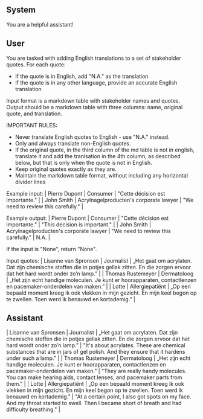 ## System

You are a helpful assistant!

## User


You are tasked with adding English translations to a set of stakeholder quotes. For each quote:
- If the quote is in English, add "N.A." as the translation
- If the quote is in any other language, provide an accurate English translation

Input format is a markdown table with stakeholder names and quotes.
Output should be a markdown table with three columns: name, original quote, and translation.

IMPORTANT RULES:
- Never translate English quotes to English - use "N.A." instead.
- Only and always translate non-English quotes.
- If the original quote, in the third column of the md table is not in english, translate it and add the tranlsation in the 4th column, as described below, but that is only when the quote is not in English.
- Keep original quotes exactly as they are.
- Maintain the markdown table format, without including any horizontal divider lines

Example input:
| Pierre Dupont | Consumer | "Cette décision est importante." |
| John Smith | Acrylnagelproducten's corporate lawyer | "We need to review this carefully." |

Example output:
| Pierre Dupont | Consumer | "Cette décision est importante." | "This decision is important." |
| John Smith | Acrylnagelproducten's corporate lawyer | "We need to review this carefully." | N.A. |

If the input is "None", return "None".

Input quotes:
| Lisanne van Spronsen | Journalist | „Het gaat om acrylaten. Dat zijn chemische stoffen die in potjes gellak zitten. En die zorgen ervoor dat het hard wordt onder zo’n lamp.” |
| Thomas Rustemeyer | Dermatoloog | „Het zijn echt handige moleculen. Je kunt er hoorapparaten, contactlenzen en pacemaker-onderdelen van maken.” |
| Lotte | Allergiepatiënt | „Op een bepaald moment kreeg ik ook vlekken in mijn gezicht. En mijn keel begon op te zwellen. Toen werd ik benauwd en kortademig.” |
        

## Assistant

| Lisanne van Spronsen | Journalist | „Het gaat om acrylaten. Dat zijn chemische stoffen die in potjes gellak zitten. En die zorgen ervoor dat het hard wordt onder zo’n lamp.” | "It's about acrylates. These are chemical substances that are in jars of gel polish. And they ensure that it hardens under such a lamp." |
| Thomas Rustemeyer | Dermatoloog | „Het zijn echt handige moleculen. Je kunt er hoorapparaten, contactlenzen en pacemaker-onderdelen van maken.” | "They are really handy molecules. You can make hearing aids, contact lenses, and pacemaker parts from them." |
| Lotte | Allergiepatiënt | „Op een bepaald moment kreeg ik ook vlekken in mijn gezicht. En mijn keel begon op te zwellen. Toen werd ik benauwd en kortademig.” | "At a certain point, I also got spots on my face. And my throat started to swell. Then I became short of breath and had difficulty breathing." |


